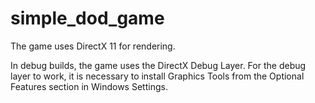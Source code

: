# simple_dod_game

The game uses DirectX 11 for rendering.

In debug builds, the game uses the DirectX Debug Layer.
For the debug layer to work, it is necessary to install Graphics Tools from the Optional Features section in Windows Settings.
